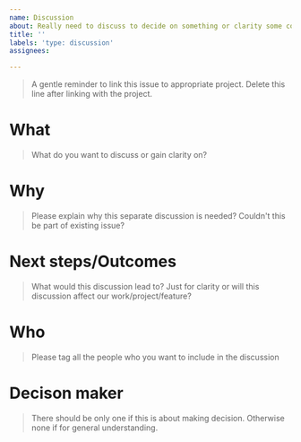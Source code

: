 ```yaml
---
name: Discussion
about: Really need to discuss to decide on something or clarity some confusion
title: ''
labels: 'type: discussion'
assignees: 

---
```


> A gentle reminder to link this issue to appropriate project. Delete this line after linking with the project. 

# What

> What do you want to discuss or gain clarity on? 

# Why

> Please explain why this separate discussion is needed? Couldn't this be part of existing issue? 

# Next steps/Outcomes

> What would this discussion lead to? Just for clarity or will this discussion affect our work/project/feature?

# Who

> Please tag all the people who you want to include in the discussion

# Decison maker

> There should be only one if this is about making decision. Otherwise none if for general understanding. 

